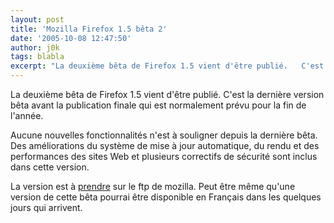 ```yaml
---
layout: post
title: 'Mozilla Firefox 1.5 bêta 2'
date: '2005-10-08 12:47:50'
author: j0k
tags: blabla
excerpt: "La deuxième bêta de Firefox 1.5 vient d'être publié.   C'est la dernière version bêta avant la publication finale qui est normalement prévu pour la fin de l'année.  \n  \nAucune nouvelles fonctionnalités n'est à souligner depuis la dernière bêta. Des améliorations du système de mise à jour automatique, du rendu et des performances des sites Web et plusieurs      …"
---
```


La deuxième bêta de Firefox 1.5 vient d'être publié.   C'est la dernière version bêta avant la publication finale qui est normalement prévu pour la fin de l'année.

Aucune nouvelles fonctionnalités n'est à souligner depuis la dernière bêta. Des améliorations du système de mise à jour automatique, du rendu et des performances des sites Web et plusieurs correctifs de sécurité sont inclus dans cette version.

La version est à [prendre](http://ftp.mozilla.org/pub/mozilla.org/firefox/releases/1.5b2) sur le ftp de mozilla. Peut être même qu'une version de cette bêta pourrai être disponible en Français dans les quelques jours qui arrivent.

